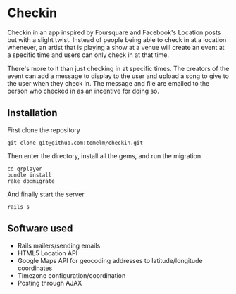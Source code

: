 Checkin
=======
Checkin in an app inspired by Foursquare and Facebook's Location posts but with a slight twist. Instead of people being able to check in at a location whenever, an artist that is playing a show at a venue will create an event at a specific time and users can only check in at that time.

There's more to it than just checking in at specific times. The creators of the event can add a message to display to the user and upload a song to give to the user when they check in. The message and file are emailed to the person who checked in as an incentive for doing so.

Installation
------------
First clone the repository

    git clone git@github.com:tomelm/checkin.git

Then enter the directory, install all the gems, and run the migration

    cd qrplayer
    bundle install
    rake db:migrate

And finally start the server

    rails s

Software used
-------------
* Rails mailers/sending emails
* HTML5 Location API
* Google Maps API for geocoding addresses to latitude/longitude coordinates
* Timezone configuration/coordination
* Posting through AJAX

